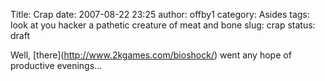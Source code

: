 Title: Crap
date: 2007-08-22 23:25
author: offby1
category: Asides
tags: look at you hacker a pathetic creature of meat and bone
slug: crap
status: draft

Well, \[there\](<http://www.2kgames.com/bioshock/>) went any hope of productive evenings\...
